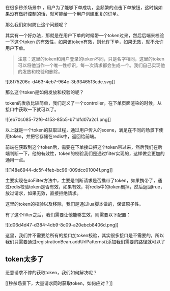 在很多秒杀场景中 ，用户为了能够下单成功，会频繁的点击下单按钮，这时候如果没有做好控制的话，就可能给一个用户创建重复的订单。



那么我们如何防止这个问题呢？



其实有一个好办法，那就是在用户下单的时候带一个token过来，然后后端来校验一下这个token 的有效性，如果该token有效，则允许下单，如果无效，就不允许用户下单。



> 注意：这里的token和用户登录的token不同，只是名字相同，这里的token可以将他当作一个唯一性标识，每一次请求都会生成一个。我们自己实现他的发放和校验和删除。
>



![[8f75206c-d463-4eb7-964c-3b9346513cde.svg]]



那么这个token是如何发放和校验的呢？



token的发放比较简单，我们定义了一个controller，在下单页面渲染的时候，从接口中获取一下就可以了。



![[eb70c085-72f6-4153-85b5-b71dfd07a2c1.png]]



以上就是一个token的获取过程，通过用户传入的scene，满足在不同的场景下使用token，并把它存储在redis中，返回给前端。



前端在获取到这个token后，需要在下单接口把这个token带过来，然后我们在后端判断一下，他的有效性，token的校验我们是通过filter实现的，这样做会更加的通用一点。



![[148e6944-dc5f-4feb-bc96-009dcc01004f.png]]



主要实现在doFilter方法中，主要是判断请求是否携带了token，如果携带了，通过redis校验token是否有效，如果有效，将redis中的token删掉，然后返回true，放过请求，如果无效，直接拒绝请求。



这里的token的校验以及移除，我们是通过lua脚本做的，保证原子性。



有了这个filter之后，我们需要让他能够生效，则需要以下配置：

![[d06d4d47-d384-4db9-8c09-a20ebcb8406d.png]]

这里，我们并不需要给所有的接口加token校验，其实很多接口是不需要的，所以我们只需要通过registrationBean.addUrlPatterns()添加我们需要的路径就可以了



## token太多了
恶意请求不停的获取token，我们如何解决呢？

[[秒杀场景下，大量请求同时获取token，如何应对？]]


